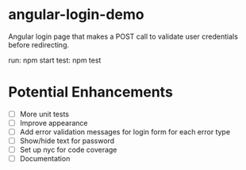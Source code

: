 # angular-login-demo

Angular login page that makes a POST call to validate user credentials before redirecting.

run: npm start
test: npm test
# Potential Enhancements
- [ ] More unit tests
- [ ] Improve appearance
- [ ] Add error validation messages for login form for each error type
- [ ] Show/hide text for password
- [ ] Set up nyc for code coverage
- [ ] Documentation